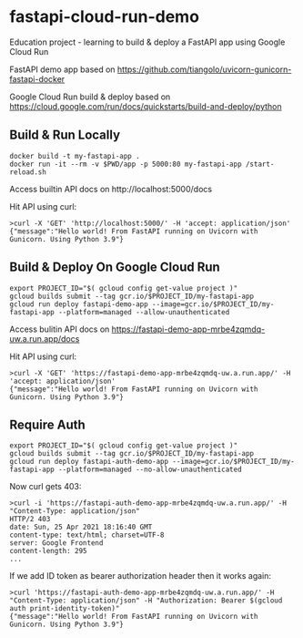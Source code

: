 # fastapi-cloud-run-demo

Education project - learning to build & deploy a FastAPI app using Google Cloud Run

FastAPI demo app based on https://github.com/tiangolo/uvicorn-gunicorn-fastapi-docker

Google Cloud Run build & deploy based on https://cloud.google.com/run/docs/quickstarts/build-and-deploy/python

## Build & Run Locally

```
docker build -t my-fastapi-app .
docker run -it --rm -v $PWD/app -p 5000:80 my-fastapi-app /start-reload.sh
```

Access builtin API docs on http://localhost:5000/docs

Hit API using curl:

```
>curl -X 'GET' 'http://localhost:5000/' -H 'accept: application/json'
{"message":"Hello world! From FastAPI running on Uvicorn with Gunicorn. Using Python 3.9"}
```

## Build & Deploy On Google Cloud Run

```
export PROJECT_ID="$( gcloud config get-value project )"
gcloud builds submit --tag gcr.io/$PROJECT_ID/my-fastapi-app
gcloud run deploy fastapi-demo-app --image=gcr.io/$PROJECT_ID/my-fastapi-app --platform=managed --allow-unauthenticated
```

Access bulitin API docs on https://fastapi-demo-app-mrbe4zqmdq-uw.a.run.app/docs

Hit API using curl:

```
>curl -X 'GET' 'https://fastapi-demo-app-mrbe4zqmdq-uw.a.run.app/' -H 'accept: application/json'
{"message":"Hello world! From FastAPI running on Uvicorn with Gunicorn. Using Python 3.9"}
```

## Require Auth

```
export PROJECT_ID="$( gcloud config get-value project )"
gcloud builds submit --tag gcr.io/$PROJECT_ID/my-fastapi-app
gcloud run deploy fastapi-auth-demo-app --image=gcr.io/$PROJECT_ID/my-fastapi-app --platform=managed --no-allow-unauthenticated
```

Now curl gets 403:

```
>curl -i 'https://fastapi-auth-demo-app-mrbe4zqmdq-uw.a.run.app/' -H "Content-Type: application/json"
HTTP/2 403
date: Sun, 25 Apr 2021 18:16:40 GMT
content-type: text/html; charset=UTF-8
server: Google Frontend
content-length: 295
...
```

If we add ID token as bearer authorization header then it works again:

```
>curl 'https://fastapi-auth-demo-app-mrbe4zqmdq-uw.a.run.app/' -H "Content-Type: application/json" -H "Authorization: Bearer $(gcloud auth print-identity-token)"
{"message":"Hello world! From FastAPI running on Uvicorn with Gunicorn. Using Python 3.9"}
```
